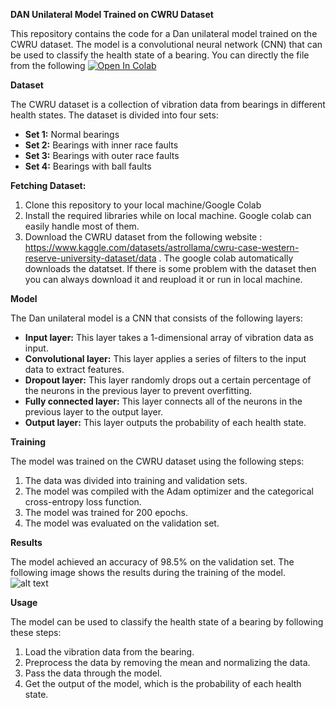 **DAN Unilateral Model Trained on CWRU Dataset**

This repository contains the code for a Dan unilateral model trained on the CWRU dataset. The model is a convolutional neural network (CNN) that can be used to classify the health state of a bearing.
You can directly the file from the following [![Open In Colab](https://colab.research.google.com/)](https://colab.research.google.com/drive/1RflxmpM7Iw9M0u6zPo8Ma5O-ZSHggejd?usp=sharing)

**Dataset**

The CWRU dataset is a collection of vibration data from bearings in different health states. The dataset is divided into four sets:

* **Set 1:** Normal bearings
* **Set 2:** Bearings with inner race faults
* **Set 3:** Bearings with outer race faults
* **Set 4:** Bearings with ball faults

**Fetching Dataset:**

1. Clone this repository to your local machine/Google Colab
2. Install the required libraries while on local machine. Google colab can easily handle most of them.
3. Download the CWRU dataset from the following website : https://www.kaggle.com/datasets/astrollama/cwru-case-western-reserve-university-dataset/data .
   The google colab automatically downloads the datatset. If there is some problem with the dataset then you can always download it and reupload it or run in local machine. 

**Model**

The Dan unilateral model is a CNN that consists of the following layers:

* **Input layer:** This layer takes a 1-dimensional array of vibration data as input.
* **Convolutional layer:** This layer applies a series of filters to the input data to extract features.
* **Dropout layer:** This layer randomly drops out a certain percentage of the neurons in the previous layer to prevent overfitting.
* **Fully connected layer:** This layer connects all of the neurons in the previous layer to the output layer.
* **Output layer:** This layer outputs the probability of each health state.

**Training**

The model was trained on the CWRU dataset using the following steps:

1. The data was divided into training and validation sets.
2. The model was compiled with the Adam optimizer and the categorical cross-entropy loss function.
3. The model was trained for 200 epochs.
4. The model was evaluated on the validation set.

**Results**

The model achieved an accuracy of 98.5% on the validation set. The following image shows the results during the training of the model.
![alt text](image.png)

**Usage**

The model can be used to classify the health state of a bearing by following these steps:

1. Load the vibration data from the bearing.
2. Preprocess the data by removing the mean and normalizing the data.
3. Pass the data through the model.
4. Get the output of the model, which is the probability of each health state.

